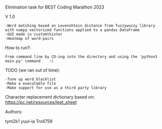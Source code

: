 Elimination task for BEST Coding Marathon 2023

V 1.0

    -Word matching based on Levenshtein distance from fuzzywuzzy library with numpy vectorized functions applied to a pandas DataFrame
    -GUI made in customtkinter
    -Heatmap of word-pairs

How to run?:

    From command line by CD-ing into the directory and using the 'python3 main.py' command    :(

TODO (we ran out of time):

    -Tune up word_blacklist
    -Make a executable file
    -Make support for use as a third party library

Character replacement dictionary based on: https://pc.net/resources/leet_sheet

Authors:

tym2k1
yuul-ia
Troll759